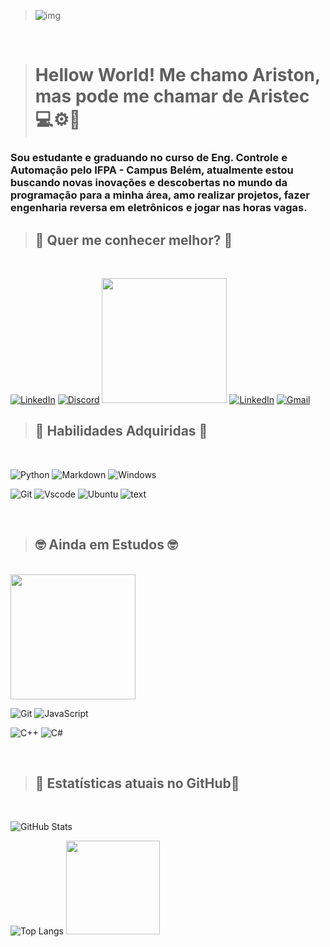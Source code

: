 > ![img](https://i.gifer.com/7pC8.gif)

<br/>

> # Hellow World! Me chamo Ariston, mas pode me chamar de **Aristec** 💻⚙🔧
### Sou estudante e graduando no curso de Eng. Controle e Automação pelo IFPA - Campus Belém, atualmente estou buscando novas inovações e descobertas no mundo da programação para a minha área, amo realizar projetos, fazer engenharia reversa em eletrônicos e jogar nas horas vagas. <br/>


> ## 📩 **Quer me conhecer melhor?** 📨
<br/>

[![LinkedIn](https://img.shields.io/badge/instagram-FFF?style=for-the-badge&logo=instagram)](https://www.instagram.com/akanato__/)
[![Discord](https://img.shields.io/badge/Discord-7289DA?style=for-the-badge&logo=discord&logoColor=white)](https://https://discord.com/channels/@akanato/)
<img src = "https://i.pinimg.com/564x/c1/9a/e5/c19ae520d804e77501fe1ac90924d576.jpg" height = "200px">
[![LinkedIn](https://img.shields.io/badge/LinkedIn-0077B5?style=for-the-badge&logo=linkedin&logoColor=white)](https://www.linkedin.com/in/ariston-monteiro-210267200/)
[![Gmail](https://img.shields.io/badge/Gmail-333333?style=for-the-badge&logo=gmail&logoColor=red)](mailto:mariston748@gmail.com)



>## 📖 **Habilidades Adquiridas** 📖
<br/>

![Python](https://img.shields.io/badge/python-3670A0?style=for-the-badge&logo=python&logoColor=ffdd54)
![Markdown](https://img.shields.io/badge/Markdown-000?style=for-the-badge&logo=markdown)
![Windows](https://img.shields.io/badge/Windows-000?style=for-the-badge&logo=windows&logoColor=2CA5E0)

![Git](https://img.shields.io/badge/GIT-E44C30?style=for-the-badge&logo=git&logoColor=white)
![Vscode](https://img.shields.io/badge/Vscode-007ACC?style=for-the-badge&logo=visual-studio-code&logoColor=white)
![Ubuntu](https://img.shields.io/badge/Ubuntu-35495E?style=for-the-badge&logo=ubuntu&logoColor=2CA5E0)
![text](https://media3.giphy.com/media/N0DkbvN66TlyFMYRlD/200w.gif)

<br/>

>## 🤓 **Ainda em Estudos** 🤓
<br/>
<img src = "https://static.wikia.nocookie.net/valorant/images/6/6a/Never_Forget_Leg_Day_Spray.gif/revision/latest?cb=20230916143521" height = "200px"> 

![Git](https://img.shields.io/badge/GIT-E44C30?style=for-the-badge&logo=git&logoColor=white)
![JavaScript](https://img.shields.io/badge/JavaScript-F7DF1E?style=for-the-badge&logo=javascript&logoColor=black)

![C++](https://img.shields.io/badge/C%2B%2B-00599C?style=for-the-badge&logo=c%2B%2B&logoColor=white) 
![C#](https://img.shields.io/badge/C%23-239120?style=for-the-badge&logo=c-sharp&logoColor=white)

 

<br/>

>## 🥇 **Estatísticas atuais no GitHub**🥇
<br/>

![GitHub Stats](https://github-readme-stats.vercel.app/api?username=Aristec1&theme=transparent&bg_color=000&border_color=f0da22&show_icons=true&icon_color=32f72f&title_color=f0da22&text_color=8d23f7)

![Top Langs](https://github-readme-stats-git-masterrstaa-rickstaa.vercel.app/api/top-langs/?username=Aristec1&layout=compact&bg_color=000&border_color=f0da22&title_color=f0da22&text_color=8d23f7)
<img src = "https://static.wikia.nocookie.net/valorant/images/2/2d/Charge_Needed_Spray.png/revision/latest?cb=20220427144237" height = "150px">

